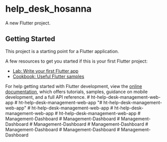 # help_desk_hosanna

A new Flutter project.

## Getting Started

This project is a starting point for a Flutter application.

A few resources to get you started if this is your first Flutter project:

- [Lab: Write your first Flutter app](https://docs.flutter.dev/get-started/codelab)
- [Cookbook: Useful Flutter samples](https://docs.flutter.dev/cookbook)

For help getting started with Flutter development, view the
[online documentation](https://docs.flutter.dev/), which offers tutorials,
samples, guidance on mobile development, and a full API reference.
#   h t - h e l p - d e s k - m a n a g e m e n t - w e b - a p p  
 #   h t - h e l p - d e s k - m a n a g e m e n t - w e b - a p p  
 "# ht-help-desk-management-web-app" 
#   h t - h e l p - d e s k - m a n a g e m e n t - w e b - a p p  
 #   h t - h e l p - d e s k - m a n a g e m e n t - w e b - a p p  
 #   h t - h e l p - d e s k - m a n a g e m e n t - w e b - a p p  
 #   M a n a g e m e n t - D a s h b o a r d  
 #   M a n a g e m e n t - D a s h b o a r d  
 #   M a n a g e m e n t - D a s h b o a r d  
 #   M a n a g e m e n t - D a s h b o a r d  
 #   M a n a g e m e n t - D a s h b o a r d  
 #   M a n a g e m e n t - D a s h b o a r d  
 #   M a n a g e m e n t - D a s h b o a r d  
 #   M a n a g e m e n t - D a s h b o a r d  
 